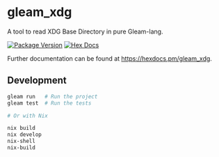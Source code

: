# gleam_xdg

A tool to read XDG Base Directory in pure Gleam-lang.

[![Package Version](https://img.shields.io/hexpm/v/gleam_xdg)](https://hex.pm/packages/gleam_xdg)
[![Hex Docs](https://img.shields.io/badge/hex-docs-ffaff3)](https://hexdocs.pm/gleam_xdg/)

Further documentation can be found at <https://hexdocs.pm/gleam_xdg>.

## Development

```sh
gleam run   # Run the project
gleam test  # Run the tests

# Or with Nix

nix build
nix develop
nix-shell
nix-build
```
